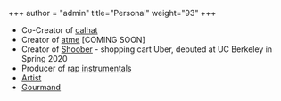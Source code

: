+++
author = "admin"
title="Personal"
weight="93"
+++

* Co-Creator of [<u>calhat</u>](/calhat/)
* Creator of [<u>atme</u>](/atme/) [COMING SOON]
* Creator of [<u>Shoober</u>](/shoober/) - shopping cart Uber, debuted at UC Berkeley in Spring 2020
* Producer of [<u>rap instrumentals</u>](/music/)</u>
* [<u>Artist</u>](/art/)
* [<u>Gourmand</u>](/food/)
